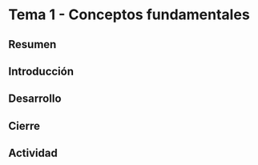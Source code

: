 # Tema 1 - Conceptos fundamentales

## Resumen

## Introducción

## Desarrollo

## Cierre

## Actividad

